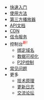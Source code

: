 - [快速入门](README.md)
- [使用方法](usage.md)
- [第三方播放器](players.md)
- [API文档](API.md)
- [CDN](CDN.md)
- [信令服务](signaling.md)
- 控制台<sup style="color:red;">新!</sup>
    - [绑定域名](bindings.md)
    - [数据可视化](data-explain.md)
    - [P2P控制](p2p-control.md)
- [常见问题](FAQ.md)
- 更多
  - [技术原理](design.md)
  - [更新日志](logs.md)
  - [交流论坛](https://cdnbye.github.io/documentation/#/)
  

